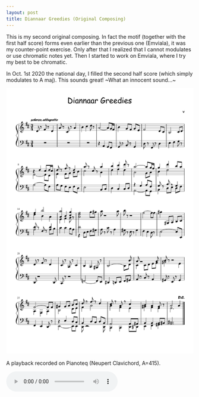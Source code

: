 ```yaml
---
layout: post
title: Diannaar Greedies (Original Composing)
---
```


This is my second original composing. In fact the motif (together with the first half score) forms even earlier than the previous one (Emviala), it was my counter-point exercise.
Only after that I realized that I cannot modulates or use chromatic notes yet. Then I started to work on Emviala, where I try my best to be chromatic.

In Oct. 1st 2020 the national day, I filled the second half score (which simply modulates to A maj). This sounds great! ~What an innocent sound...~

<div style="clear:both;display:table;">
  <div style="float:left;width:100%;">
<img src="/ext/DiannaarGreedies-1.png" alt="page1" style="width:100%">
  </div>
</div>

A playback recorded on Pianoteq (Neupert Clavichord, A=415).

<audio controls>
  <source src="/ext/DiannaarGreedies.mp3" type="audio/mpeg">
  Click here: <a href="ext/DiannaarGreedies.mp3">MP3</a>
</audio>

